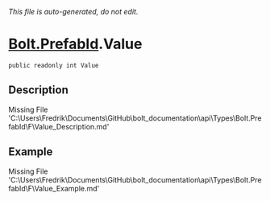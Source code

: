 *This file is auto-generated, do not edit.*

# [Bolt.PrefabId](Types/Bolt.PrefabId.md).Value
`public readonly int Value`
## Description
Missing File 'C:\Users\Fredrik\Documents\GitHub\bolt_documentation\api\Types\Bolt.PrefabId\F\Value_Description.md'
## Example
Missing File 'C:\Users\Fredrik\Documents\GitHub\bolt_documentation\api\Types\Bolt.PrefabId\F\Value_Example.md'
